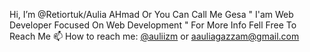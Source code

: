 Hi, 
I’m @Retiortuk/Aulia AHmad Or You Can Call Me Gesa " I'am Web Developer Focused On Web Development " 
For More Info Fell Free To Reach Me
📫 How to reach me: <a href="https://www.instagram.com/auliizm/">@auliizm</a> or <a href="mailto:aauliagazzam@gmail.com">aauliagazzam@gmail.com</a>
<!---
Retiortuk/Retiortuk is a ✨ special ✨ repository because its `README.md` (this file) appears on your GitHub profile.
You can click the Preview link to take a look at your changes.
--->
